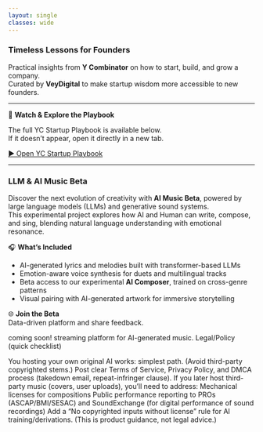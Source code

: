 ```yaml
---
layout: single
classes: wide
---
```


### Timeless Lessons for Founders  
Practical insights from **Y Combinator** on how to start, build, and grow a company.  
Curated by **VeyDigital** to make startup wisdom more accessible to new founders.

---

🎥 **Watch & Explore the Playbook**

The full YC Startup Playbook is available below.  
If it doesn’t appear, open it directly in a new tab.

[▶️ Open YC Startup Playbook](https://playbook.samaltman.com/)

---

### LLM & AI Music Beta  
Discover the next evolution of creativity with **AI Music Beta**, powered by large language models (LLMs) and generative sound systems.  
This experimental project explores how AI and Human can write, compose, and sing, blending natural language understanding with emotional resonance.

🎧 **What’s Included**  
- AI-generated lyrics and melodies built with transformer-based LLMs  
- Emotion-aware voice synthesis for duets and multilingual tracks  
- Beta access to our experimental **AI Composer**, trained on cross-genre patterns  
- Visual pairing with AI-generated artwork for immersive storytelling  

🌐 **Join the Beta**  
Data-driven platform and share feedback.

coming soon! streaming platform for AI-generated music.
Legal/Policy (quick checklist)

You hosting your own original AI works: simplest path. (Avoid third-party copyrighted stems.)
Post clear Terms of Service, Privacy Policy, and DMCA process (takedown email, repeat-infringer clause).
If you later host third-party music (covers, user uploads), you’ll need to address:
Mechanical licenses for compositions
Public performance reporting to PROs (ASCAP/BMI/SESAC) and SoundExchange (for digital performance of sound recordings)
Add a “No copyrighted inputs without license” rule for AI training/derivations.
(This is product guidance, not legal advice.)
